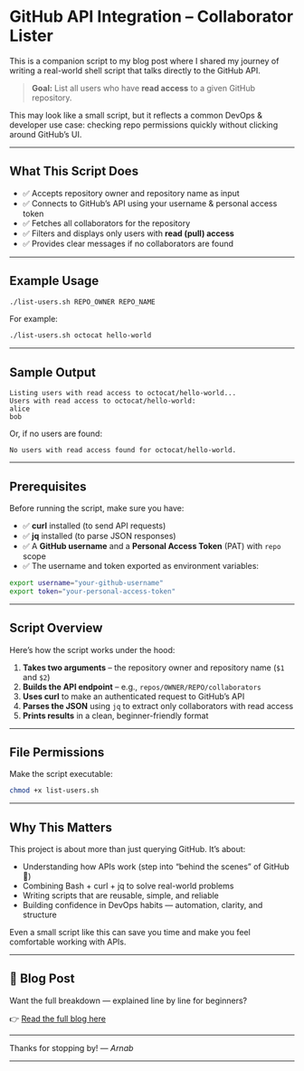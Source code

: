 # GitHub API Integration – Collaborator Lister

This is a companion script to my blog post where I shared my journey of writing a real-world shell script that talks directly to the GitHub API.

> **Goal:**
> List all users who have **read access** to a given GitHub repository.

This may look like a small script, but it reflects a common DevOps & developer use case: checking repo permissions quickly without clicking around GitHub’s UI.

---

## What This Script Does

* ✅ Accepts repository owner and repository name as input
* ✅ Connects to GitHub’s API using your username & personal access token
* ✅ Fetches all collaborators for the repository
* ✅ Filters and displays only users with **read (pull) access**
* ✅ Provides clear messages if no collaborators are found

---

## Example Usage

```bash
./list-users.sh REPO_OWNER REPO_NAME
```

For example:

```bash
./list-users.sh octocat hello-world
```

---

## Sample Output

```
Listing users with read access to octocat/hello-world...
Users with read access to octocat/hello-world:
alice
bob
```

Or, if no users are found:

```
No users with read access found for octocat/hello-world.
```

---

## Prerequisites

Before running the script, make sure you have:

* ✅ **curl** installed (to send API requests)
* ✅ **jq** installed (to parse JSON responses)
* ✅ A **GitHub username** and a **Personal Access Token** (PAT) with `repo` scope
* ✅ The username and token exported as environment variables:

```bash
export username="your-github-username"
export token="your-personal-access-token"
```

---

## Script Overview

Here’s how the script works under the hood:

1. **Takes two arguments** – the repository owner and repository name (`$1` and `$2`)
2. **Builds the API endpoint** – e.g., `repos/OWNER/REPO/collaborators`
3. **Uses curl** to make an authenticated request to GitHub’s API
4. **Parses the JSON** using `jq` to extract only collaborators with read access
5. **Prints results** in a clean, beginner-friendly format

---

## File Permissions

Make the script executable:

```bash
chmod +x list-users.sh
```

---

## Why This Matters

This project is about more than just querying GitHub. It’s about:

* Understanding how APIs work (step into “behind the scenes” of GitHub 🚪)
* Combining Bash + curl + jq to solve real-world problems
* Writing scripts that are reusable, simple, and reliable
* Building confidence in DevOps habits — automation, clarity, and structure

Even a small script like this can save you time and make you feel comfortable working with APIs.

---

## 📘 Blog Post

Want the full breakdown — explained line by line for beginners?

👉 [Read the full blog here](https://learning-out-loud-my-devops-journey.hashnode.dev/day-6-shell-scripting-project-github-api-integration)

---

Thanks for stopping by!
— *Arnab*

---

